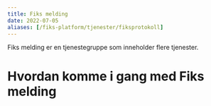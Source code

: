 ```yaml
---
title: Fiks melding 
date: 2022-07-05
aliases: [/fiks-platform/tjenester/fiksprotokoll]
---
```

Fiks melding er en tjenestegruppe som inneholder flere tjenester. 

# Hvordan komme i gang med Fiks melding
